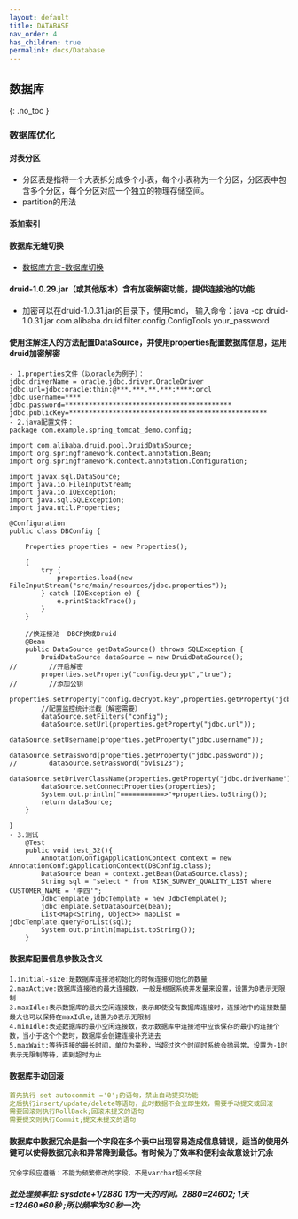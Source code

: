```yaml
---
layout: default
title: DATABASE
nav_order: 4
has_children: true
permalink: docs/Database
---
```


## 数据库
{: .no_toc }

### 数据库优化
#### 对表分区
- 分区表是指将一个大表拆分成多个小表，每个小表称为一个分区，分区表中包含多个分区，每个分区对应一个独立的物理存储空间。
- partition的用法
    
#### 添加索引

#### 数据库无缝切换
- [数据库方言-数据库切换](http://www.manongjc.com/detail/64-vitbczditlzxdos.html)
#### druid-1.0.29.jar（或其他版本）含有加密解密功能，提供连接池的功能
- 加密可以在druid-1.0.31.jar的目录下，使用cmd，
  输入命令：java -cp druid-1.0.31.jar com.alibaba.druid.filter.config.ConfigTools your_password  
#### 使用注解注入的方法配置DataSource，并使用properties配置数据库信息，运用druid加密解密
````
- 1.properties文件（以oracle为例子）：
jdbc.driverName = oracle.jdbc.driver.OracleDriver
jdbc.url=jdbc:oracle:thin:@***.***.**.***:****:orcl
jdbc.username=****
jdbc.password=******************************************
jdbc.publicKey=**************************************************
- 2.java配置文件：
package com.example.spring_tomcat_demo.config;

import com.alibaba.druid.pool.DruidDataSource;
import org.springframework.context.annotation.Bean;
import org.springframework.context.annotation.Configuration;

import javax.sql.DataSource;
import java.io.FileInputStream;
import java.io.IOException;
import java.sql.SQLException;
import java.util.Properties;

@Configuration
public class DBConfig {

    Properties properties = new Properties();

    {
        try {
            properties.load(new FileInputStream("src/main/resources/jdbc.properties"));
        } catch (IOException e) {
            e.printStackTrace();
        }
    }

    //换连接池  DBCP换成Druid
    @Bean
    public DataSource getDataSource() throws SQLException {
        DruidDataSource dataSource = new DruidDataSource();
//        //开启解密
        properties.setProperty("config.decrypt","true");
//        //添加公钥
        properties.setProperty("config.decrypt.key",properties.getProperty("jdbc.publicKey"));
        //配置监控统计拦截（解密需要）
        dataSource.setFilters("config");
        dataSource.setUrl(properties.getProperty("jdbc.url"));
        dataSource.setUsername(properties.getProperty("jdbc.username"));
        dataSource.setPassword(properties.getProperty("jdbc.password"));
//        dataSource.setPassword("bvis123");
        dataSource.setDriverClassName(properties.getProperty("jdbc.driverName"));
        dataSource.setConnectProperties(properties);
        System.out.println("===========>"+properties.toString());
        return dataSource;
    }

}
- 3.测试
    @Test
    public void test_32(){
        AnnotationConfigApplicationContext context = new AnnotationConfigApplicationContext(DBConfig.class);
        DataSource bean = context.getBean(DataSource.class);
        String sql = "select * from RISK_SURVEY_QUALITY_LIST where CUSTOMER_NAME = '李四'";
        JdbcTemplate jdbcTemplate = new JdbcTemplate();
        jdbcTemplate.setDataSource(bean);
        List<Map<String, Object>> mapList = jdbcTemplate.queryForList(sql);
        System.out.println(mapList.toString());
    }
````
#### 数据库配置信息参数及含义
````    
1.initial-size:是数据库连接池初始化的时候连接初始化的数量
2.maxActive:数据库连接池的最大连接数，一般是根据系统并发量来设置，设置为0表示无限制
3.maxIdle:表示数据库的最大空闲连接数，表示即使没有数据库连接时，连接池中的连接数量最大也可以保持在maxIdle,设置为0表示无限制
4.minIdle:表述数据库的最小空闲连接数，表示数据库中连接池中应该保存的最小的连接个数，当小于这个个数时，数据库会创建连接补充进去
5.maxWait:等待连接的最长时间，单位为毫秒，当超过这个时间时系统会抛异常，设置为-1时表示无限制等待，直到超时为止
````

#### 数据库手动回滚
````yaml
首先执行 set autocommit ='0';的语句，禁止自动提交功能
之后执行insert/update/delete等语句，此时数据不会立即生效，需要手动提交或回滚
需要回滚则执行RollBack;回滚未提交的语句
需要提交则执行Commit;提交未提交的语句
````
#### 数据库中数据冗余是指一个字段在多个表中出现容易造成信息错误，适当的使用外键可以使得数据冗余和异常降到最低。有时候为了效率和便利会故意设计冗余
````
冗余字段应遵循：不能为频繁修改的字段，不是varchar超长字段
````

##### 批处理频率如: sysdate+1/2880  1为一天的时间。2880=24*60*2; 1天=1*24*60*60秒 ;所以频率为30秒一次;
